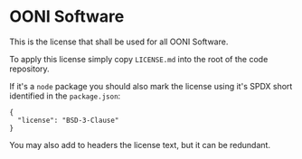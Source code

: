 # OONI Software

This is the license that shall be used for all OONI Software.

To apply this license simply copy `LICENSE.md` into the root of the code
repository.

If it's a `node` package you should also mark the license using it's SPDX short
identified in the `package.json`:
```
{
  "license": "BSD-3-Clause"
}
```

You may also add to headers the license text, but it can be redundant.
